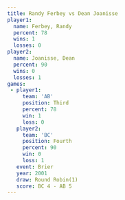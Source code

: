 ```yaml
---
title: Randy Ferbey vs Dean Joanisse
player1:              
  name: Ferbey, Randy 
  percent: 78         
  wins: 1             
  losses: 0           
player2:              
  name: Joanisse, Dean
  percent: 90         
  wins: 0             
  losses: 1           
games:
 - player1:         
     team: 'AB'     
     position: Third
     percent: 78    
     win: 1         
     loss: 0        
   player2:          
     team: 'BC'      
     position: Fourth
     percent: 90     
     win: 0          
     loss: 1         
   event: Brier        
   year: 2001          
   draw: Round Robin(1)
   score: BC 4 - AB 5  
---
```

